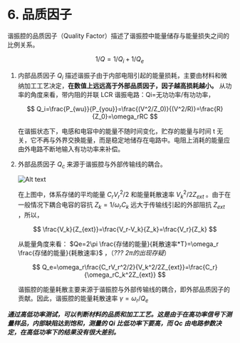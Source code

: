 # 6. 品质因子

谐振腔的品质因子（Quality Factor）描述了谐振腔中能量储存与能量损失之间的比例关系。

$$
1/Q=1/Q_i+1/Q_e
$$

1. 内部品质因子 $Q_i$ 描述谐振子由于内部电阻引起的能量损耗，主要由材料和微纳加工工艺决定，**在数值上远远高于外部品质因子，因子越高损耗越小。** 从功率的角度来看，带内阻的并联 LCR 谐振电路：Qi=无功功率/有功功率，

    $$
    Q_i=\frac{P_{wu}}{P_{you}}=\frac{(V^2/Z_0)}{(V^2/R)}=\frac{R}{Z_0}=\omega_rRC
    $$

    在谐振状态下，电感和电容中的能量不随时间变化，贮存的能量与时间 t 无关，它不再与外界交换能量，而是稳定地储存在电路中。电阻上消耗的能量应由外电路不断地输入有功功率来补偿。

2. 外部品质因子 $Q_c$ 来源于谐振腔与外部传输线的耦合。

    ![Alt text](couple-res-bus.jpg)

    在上图中，体系存储的平均能量 $C_rV_r^2/2$ 和能量耗散速率 $V_k^2/2Z_{ext}$ 。由于在一般情况下耦合电容的容抗 $Z_k=1/ω_rC_k$ 远大于传输线引起的外部阻抗 $Z_{ext}$ ，所以，

    $$
    \frac{V_k}{Z_{ext}}=\frac{V_r-V_k}{Z_k}=\frac{V_r}{Z_k}
    $$

    从能量角度来看： $Qe=2\pi \frac{存储的能量}{耗散速率*T}=\omega_r \frac{存储的能量}{耗散速率}$ ，（*??? $2\pi$的出现存疑*）

    $$
    Q_e=\omega_r\frac{C_rV_r^2/2}{V_k^2/2Z_{ext}}=\frac{C_r}{\omega_rC_k^2Z_{ext}}
    $$

    谐振腔的能量耗散主要来源于谐振腔与外部传输线的耦合，即外部品质因子的贡献。因此，谐振腔的能量耗散速率 $\gamma=\omega_r/Q_e$

***通过高低功率测试，可以判断材料的品质和加工工艺。这是由于在高功率信号下测量样品，内部缺陷达到饱和，测量的 Qi 比低功率下要高，而 Qc 由电路参数决定，在高低功率下的结果没有很大差别。***
